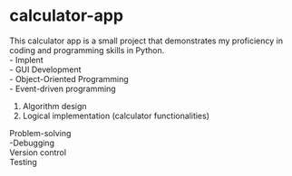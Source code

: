 # calculator-app
 This calculator app is a small project that demonstrates my proficiency in coding and programming skills in Python. 
   </br>- Implent
   </br>- GUI Development
   </br>- Object-Oriented Programming
   </br>- Event-driven programming
   </br><ol>
    <li>Algorithm design</li>
    <li>Logical implementation (calculator functionalities)</li>
   </ol>Problem-solving
   </br>-Debugging 
   </br> Version control
   </br> Testing

